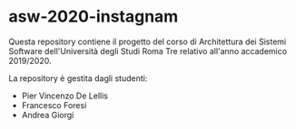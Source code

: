 # asw-2020-instagnam

Questa repository contiene il progetto del corso di Architettura dei Sistemi Software dell'Università degli Studi Roma Tre relativo all'anno accademico 2019/2020. 

La repository è gestita dagli studenti:
* Pier Vincenzo De Lellis 
* Francesco Foresi
* Andrea Giorgi
